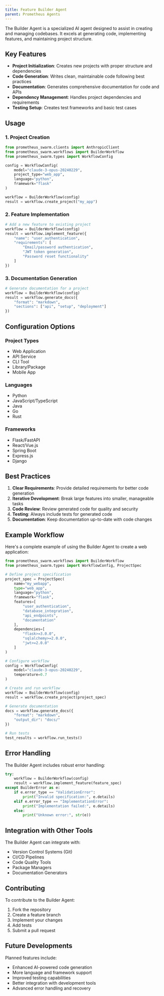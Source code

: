 ```yaml
---
title: Feature Builder Agent
parent: Prometheus Agents
---
```


The Builder Agent is a specialized AI agent designed to assist in creating and managing codebases. It excels at generating code, implementing features, and maintaining project structure.

## Key Features

- **Project Initialization**: Creates new projects with proper structure and dependencies
- **Code Generation**: Writes clean, maintainable code following best practices
- **Documentation**: Generates comprehensive documentation for code and APIs
- **Dependency Management**: Handles project dependencies and requirements
- **Testing Setup**: Creates test frameworks and basic test cases

## Usage

### 1. Project Creation

```python
from prometheus_swarm.clients import AnthropicClient
from prometheus_swarm.workflows import BuilderWorkflow
from prometheus_swarm.types import WorkflowConfig

config = WorkflowConfig(
    model="claude-3-opus-20240229",
    project_type="web_app",
    language="python",
    framework="flask"
)

workflow = BuilderWorkflow(config)
result = workflow.create_project("my_app")
```

### 2. Feature Implementation

```python
# Add a new feature to existing project
workflow = BuilderWorkflow(config)
result = workflow.implement_feature({
    "name": "user_authentication",
    "requirements": [
        "Email/password authentication",
        "JWT token generation",
        "Password reset functionality"
    ]
})
```

### 3. Documentation Generation

```python
# Generate documentation for a project
workflow = BuilderWorkflow(config)
result = workflow.generate_docs({
    "format": "markdown",
    "sections": ["api", "setup", "deployment"]
})
```

## Configuration Options

### Project Types

- Web Application
- API Service
- CLI Tool
- Library/Package
- Mobile App

### Languages

- Python
- JavaScript/TypeScript
- Java
- Go
- Rust

### Frameworks

- Flask/FastAPI
- React/Vue.js
- Spring Boot
- Express.js
- Django

## Best Practices

1. **Clear Requirements**: Provide detailed requirements for better code generation
2. **Iterative Development**: Break large features into smaller, manageable tasks
3. **Code Review**: Review generated code for quality and security
4. **Testing**: Always include tests for generated code
5. **Documentation**: Keep documentation up-to-date with code changes

## Example Workflow

Here's a complete example of using the Builder Agent to create a web application:

```python
from prometheus_swarm.workflows import BuilderWorkflow
from prometheus_swarm.types import WorkflowConfig, ProjectSpec

# Define project specification
project_spec = ProjectSpec(
    name="my_webapp",
    type="web_app",
    language="python",
    framework="flask",
    features=[
        "user_authentication",
        "database_integration",
        "api_endpoints",
        "documentation"
    ],
    dependencies=[
        "flask>=3.0.0",
        "sqlalchemy>=2.0.0",
        "jwt>=2.0.0"
    ]
)

# Configure workflow
config = WorkflowConfig(
    model="claude-3-opus-20240229",
    temperature=0.7
)

# Create and run workflow
workflow = BuilderWorkflow(config)
result = workflow.create_project(project_spec)

# Generate documentation
docs = workflow.generate_docs({
    "format": "markdown",
    "output_dir": "docs/"
})

# Run tests
test_results = workflow.run_tests()
```

## Error Handling

The Builder Agent includes robust error handling:

```python
try:
    workflow = BuilderWorkflow(config)
    result = workflow.implement_feature(feature_spec)
except BuilderError as e:
    if e.error_type == "ValidationError":
        print("Invalid specification:", e.details)
    elif e.error_type == "ImplementationError":
        print("Implementation failed:", e.details)
    else:
        print("Unknown error:", str(e))
```

## Integration with Other Tools

The Builder Agent can integrate with:

- Version Control Systems (Git)
- CI/CD Pipelines
- Code Quality Tools
- Package Managers
- Documentation Generators

## Contributing

To contribute to the Builder Agent:

1. Fork the repository
2. Create a feature branch
3. Implement your changes
4. Add tests
5. Submit a pull request

## Future Developments

Planned features include:

- Enhanced AI-powered code generation
- More language and framework support
- Improved testing capabilities
- Better integration with development tools
- Advanced error handling and recovery

